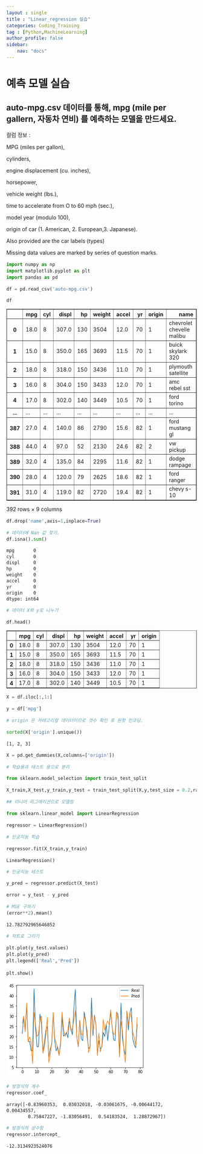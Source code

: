 ```yaml
---
layout : single
title : "Linear_regression 실습"
categories: Coding_Training
tag : [Python,MachineLearning]
author_profile: false
sidebar:
    nav: "docs"
---
```


# 예측 모델 실습

## auto-mpg.csv 데이터를 통해,  mpg (mile per gallern, 자동차 연비)  를 예측하는 모델을 만드세요.

컬럼 정보 :

MPG (miles per gallon),

cylinders,

engine displacement (cu. inches),

horsepower,

vehicle weight (lbs.),

time to accelerate from O to 60 mph (sec.),

model year (modulo 100),

origin of car (1. American, 2. European,3. Japanese).

Also provided are the car labels (types)

Missing data values are marked by series of question marks.


```python
import numpy as np
import matplotlib.pyplot as plt
import pandas as pd

```


```python
df = pd.read_csv('auto-mpg.csv')
```
```python
df
```




<div>
<style scoped>
    .dataframe tbody tr th:only-of-type {
        vertical-align: middle;
    }

    .dataframe tbody tr th {
        vertical-align: top;
    }

    .dataframe thead th {
        text-align: right;
    }
</style>
<table border="1" class="dataframe">
  <thead>
    <tr style="text-align: right;">
      <th></th>
      <th>mpg</th>
      <th>cyl</th>
      <th>displ</th>
      <th>hp</th>
      <th>weight</th>
      <th>accel</th>
      <th>yr</th>
      <th>origin</th>
      <th>name</th>
    </tr>
  </thead>
  <tbody>
    <tr>
      <th>0</th>
      <td>18.0</td>
      <td>8</td>
      <td>307.0</td>
      <td>130</td>
      <td>3504</td>
      <td>12.0</td>
      <td>70</td>
      <td>1</td>
      <td>chevrolet chevelle malibu</td>
    </tr>
    <tr>
      <th>1</th>
      <td>15.0</td>
      <td>8</td>
      <td>350.0</td>
      <td>165</td>
      <td>3693</td>
      <td>11.5</td>
      <td>70</td>
      <td>1</td>
      <td>buick skylark 320</td>
    </tr>
    <tr>
      <th>2</th>
      <td>18.0</td>
      <td>8</td>
      <td>318.0</td>
      <td>150</td>
      <td>3436</td>
      <td>11.0</td>
      <td>70</td>
      <td>1</td>
      <td>plymouth satellite</td>
    </tr>
    <tr>
      <th>3</th>
      <td>16.0</td>
      <td>8</td>
      <td>304.0</td>
      <td>150</td>
      <td>3433</td>
      <td>12.0</td>
      <td>70</td>
      <td>1</td>
      <td>amc rebel sst</td>
    </tr>
    <tr>
      <th>4</th>
      <td>17.0</td>
      <td>8</td>
      <td>302.0</td>
      <td>140</td>
      <td>3449</td>
      <td>10.5</td>
      <td>70</td>
      <td>1</td>
      <td>ford torino</td>
    </tr>
    <tr>
      <th>...</th>
      <td>...</td>
      <td>...</td>
      <td>...</td>
      <td>...</td>
      <td>...</td>
      <td>...</td>
      <td>...</td>
      <td>...</td>
      <td>...</td>
    </tr>
    <tr>
      <th>387</th>
      <td>27.0</td>
      <td>4</td>
      <td>140.0</td>
      <td>86</td>
      <td>2790</td>
      <td>15.6</td>
      <td>82</td>
      <td>1</td>
      <td>ford mustang gl</td>
    </tr>
    <tr>
      <th>388</th>
      <td>44.0</td>
      <td>4</td>
      <td>97.0</td>
      <td>52</td>
      <td>2130</td>
      <td>24.6</td>
      <td>82</td>
      <td>2</td>
      <td>vw pickup</td>
    </tr>
    <tr>
      <th>389</th>
      <td>32.0</td>
      <td>4</td>
      <td>135.0</td>
      <td>84</td>
      <td>2295</td>
      <td>11.6</td>
      <td>82</td>
      <td>1</td>
      <td>dodge rampage</td>
    </tr>
    <tr>
      <th>390</th>
      <td>28.0</td>
      <td>4</td>
      <td>120.0</td>
      <td>79</td>
      <td>2625</td>
      <td>18.6</td>
      <td>82</td>
      <td>1</td>
      <td>ford ranger</td>
    </tr>
    <tr>
      <th>391</th>
      <td>31.0</td>
      <td>4</td>
      <td>119.0</td>
      <td>82</td>
      <td>2720</td>
      <td>19.4</td>
      <td>82</td>
      <td>1</td>
      <td>chevy s-10</td>
    </tr>
  </tbody>
</table>
<p>392 rows × 9 columns</p>
</div>


```python
df.drop('name',axis=1,inplace=True)
```


```python
# 데이터에 Nan 값 찾기.
df.isna().sum()
```




    mpg       0
    cyl       0
    displ     0
    hp        0
    weight    0
    accel     0
    yr        0
    origin    0
    dtype: int64




```python
# 데이터 X와 y로 나누기
```
```python
df.head()
```




<div>
<style scoped>
    .dataframe tbody tr th:only-of-type {
        vertical-align: middle;
    }

    .dataframe tbody tr th {
        vertical-align: top;
    }

    .dataframe thead th {
        text-align: right;
    }
</style>
<table border="1" class="dataframe">
  <thead>
    <tr style="text-align: right;">
      <th></th>
      <th>mpg</th>
      <th>cyl</th>
      <th>displ</th>
      <th>hp</th>
      <th>weight</th>
      <th>accel</th>
      <th>yr</th>
      <th>origin</th>
    </tr>
  </thead>
  <tbody>
    <tr>
      <th>0</th>
      <td>18.0</td>
      <td>8</td>
      <td>307.0</td>
      <td>130</td>
      <td>3504</td>
      <td>12.0</td>
      <td>70</td>
      <td>1</td>
    </tr>
    <tr>
      <th>1</th>
      <td>15.0</td>
      <td>8</td>
      <td>350.0</td>
      <td>165</td>
      <td>3693</td>
      <td>11.5</td>
      <td>70</td>
      <td>1</td>
    </tr>
    <tr>
      <th>2</th>
      <td>18.0</td>
      <td>8</td>
      <td>318.0</td>
      <td>150</td>
      <td>3436</td>
      <td>11.0</td>
      <td>70</td>
      <td>1</td>
    </tr>
    <tr>
      <th>3</th>
      <td>16.0</td>
      <td>8</td>
      <td>304.0</td>
      <td>150</td>
      <td>3433</td>
      <td>12.0</td>
      <td>70</td>
      <td>1</td>
    </tr>
    <tr>
      <th>4</th>
      <td>17.0</td>
      <td>8</td>
      <td>302.0</td>
      <td>140</td>
      <td>3449</td>
      <td>10.5</td>
      <td>70</td>
      <td>1</td>
    </tr>
  </tbody>
</table>
</div>

```python
X = df.iloc[:,1:]
```


```python
y = df['mpg']
```


```python
# origin 은 카테고리컬 데이터이므로 갯수 확인 후 원핫 인코딩.
```


```python
sorted(X['origin'].unique())
```




    [1, 2, 3]




```python
X = pd.get_dummies(X,columns=['origin'])
```


```python
# 학습용과 테스트 용으로 분리
```


```python
from sklearn.model_selection import train_test_split
```


```python
X_train,X_test,y_train,y_test = train_test_split(X,y,test_size = 0.2,random_state=10)
```


```python
## 리니어 리그레이션으로 모델링
```


```python
from sklearn.linear_model import LinearRegression
```


```python
regressor = LinearRegression()
```


```python
# 인공지능 학습
```


```python
regressor.fit(X_train,y_train)
```




    LinearRegression()




```python
# 인공지능 테스트
```


```python
y_pred = regressor.predict(X_test)
```


```python
error = y_test - y_pred
```


```python
# MSE 구하기
(error**2).mean()
```




    12.782792965646852




```python
# 차트로 그리기
```


```python
plt.plot(y_test.values)
plt.plot(y_pred)
plt.legend(['Real','Pred'])

plt.show()
```


    
![12](/images/26.png)
    



```python
# 방정식의 계수
regressor.coef_
```




    array([-0.83960353,  0.03032018, -0.03061675, -0.00644172,  0.00434557,
            0.75847227, -1.83056491,  0.54183524,  1.28872967])




```python
# 방정식의 상수항
regressor.intercept_
```




    -12.3134923524076


